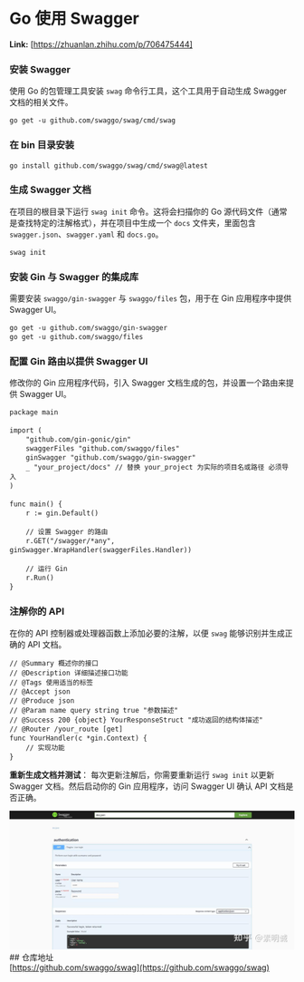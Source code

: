 # Go 使用 Swagger



 **Link:** [https://zhuanlan.zhihu.com/p/706475444]

### 安装 Swagger  

使用 Go 的包管理工具安装 `swag` 命令行工具，这个工具用于自动生成 Swagger 文档的相关文件。

```
go get -u github.com/swaggo/swag/cmd/swag
```
### 在 bin 目录安装  
```
go install github.com/swaggo/swag/cmd/swag@latest
```
### 生成 Swagger 文档  

在项目的根目录下运行 `swag init` 命令。这将会扫描你的 Go 源代码文件（通常是查找特定的注解格式），并在项目中生成一个 `docs` 文件夹，里面包含 `swagger.json`、`swagger.yaml` 和 `docs.go`。

```
swag init
```
### 安装 Gin 与 Swagger 的集成库  

需要安装 `swaggo/gin-swagger` 与 `swaggo/files` 包，用于在 Gin 应用程序中提供 Swagger UI。

```
go get -u github.com/swaggo/gin-swagger
go get -u github.com/swaggo/files
```
### 配置 Gin 路由以提供 Swagger UI  

修改你的 Gin 应用程序代码，引入 Swagger 文档生成的包，并设置一个路由来提供 Swagger UI。

```
package main
​
import (
    "github.com/gin-gonic/gin"
    swaggerFiles "github.com/swaggo/files"
    ginSwagger "github.com/swaggo/gin-swagger"
    _ "your_project/docs" // 替换 your_project 为实际的项目名或路径 必须导入
)
​
func main() {
    r := gin.Default()
​
    // 设置 Swagger 的路由
    r.GET("/swagger/*any", ginSwagger.WrapHandler(swaggerFiles.Handler))
​
    // 运行 Gin
    r.Run()
}
```
### 注解你的 API  

在你的 API 控制器或处理器函数上添加必要的注解，以便 `swag` 能够识别并生成正确的 API 文档。

```
// @Summary 概述你的接口
// @Description 详细描述接口功能
// @Tags 使用适当的标签
// @Accept json
// @Produce json
// @Param name query string true "参数描述"
// @Success 200 {object} YourResponseStruct "成功返回的结构体描述"
// @Router /your_route [get]
func YourHandler(c *gin.Context) {
    // 实现功能
}
```

**重新生成文档并测试**： 每次更新注解后，你需要重新运行 `swag init` 以更新 Swagger 文档。然后启动你的 Gin 应用程序，访问 Swagger UI 确认 API 文档是否正确。

![4bab4dcdcd0c2d2c95b45cbd07d14fbb](../image/4bab4dcdcd0c2d2c95b45cbd07d14fbb.jpg)## 仓库地址  
[https://github.com/swaggo/swag](https://github.com/swaggo/swag)
